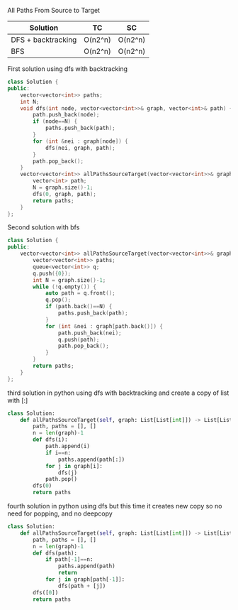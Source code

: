 All Paths From Source to Target

| Solution           | TC      | SC     |
|--------------------|---------|--------|
| DFS + backtracking | O(n2^n) | O(n2^n)|
| BFS                | O(n2^n) | O(n2^n)|

First solution using dfs with backtracking

```c++
class Solution {
public:
    vector<vector<int>> paths;
    int N;
    void dfs(int node, vector<vector<int>>& graph, vector<int>& path) {
        path.push_back(node);
        if (node==N) {
            paths.push_back(path);
        }
        for (int &nei : graph[node]) {
            dfs(nei, graph, path);
        }
        path.pop_back();
    }
    vector<vector<int>> allPathsSourceTarget(vector<vector<int>>& graph) {
        vector<int> path;
        N = graph.size()-1;
        dfs(0, graph, path);
        return paths;
    }
};
```
Second solution with bfs

```c++
class Solution {
public:
    vector<vector<int>> allPathsSourceTarget(vector<vector<int>>& graph) {
        vector<vector<int>> paths;
        queue<vector<int>> q;
        q.push({0});
        int N = graph.size()-1;
        while (!q.empty()) {
            auto path = q.front();
            q.pop();
            if (path.back()==N) {
                paths.push_back(path);
            }
            for (int &nei : graph[path.back()]) {
                path.push_back(nei);
                q.push(path);
                path.pop_back();
            }
        }
        return paths;
    }
};
```
third solution in python using dfs with backtracking and create a copy of list with [:]

```py
class Solution:
    def allPathsSourceTarget(self, graph: List[List[int]]) -> List[List[int]]:
        path, paths = [], []
        n = len(graph)-1
        def dfs(i):
            path.append(i)
            if i==n:
                paths.append(path[:])
            for j in graph[i]:
                dfs(j)
            path.pop()
        dfs(0)
        return paths
```
fourth solution in python using dfs but this time it creates new copy so no need for popping, and no deepcopy

```py
class Solution:
    def allPathsSourceTarget(self, graph: List[List[int]]) -> List[List[int]]:
        path, paths = [], []
        n = len(graph)-1
        def dfs(path):
            if path[-1]==n:
                paths.append(path)
                return
            for j in graph[path[-1]]:
                dfs(path + [j])
        dfs([0])
        return paths
```